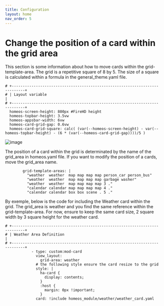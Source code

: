 ```yaml
---
title: Configuration
layout: home
nav_order: 5
---
```




# Change the position of a card within the grid area

This section is some information about how to move cards within the grid-template-area. The grid is a repetitive square of 8 by 5.
The size of a square is calculated within a formula in the general_theme.yaml file.

    # +----------------------------------------------------------------------------+
    # | Layout variable                                                            |
    # +----------------------------------------------------------------------------+
      homeos-screen-height: 800px #FireHD height
      homeos-topbar-height: 3.5vw
      homeos-appsbar-width: 6vw
      homeos-card-grid-gap: 0.6vw
      homeos-card-grid-square: calc( (var(--homeos-screen-height) - var(--homeos-topbar-height) - (6 * (var(--homeos-card-grid-gap))))/5 )



![image](https://github.com/avenger11/HomeOS-doc/assets/37946892/ea34fcb7-3abd-49b8-b99e-7bfc8f390352)



The position of a card within the grid is determinated by the name of the grid_area in homeos.yaml file.
If you want to modify the position of a cards, move the grid_area name.

            grid-template-areas: |
              "weather  weather  map map map map person_car person_bus"
              "weather  weather  map map map map garbage washer"
              "weather  weather  map map map map 3 ."
              "calendar calendar map map map map 4 ."
              "calendar calendar box box scene . 5 ."

By exemple, below is the code for including the Weather card within the grid. The grid_area is weather and you find the same reference within the grid-template-area. For now, ensure to keep the same card size, 2 square width by 3 square height for the weather card.

    # +----------------------------------------------------------------------------+
    # | Weather Area Definition                                                    |
    # +----------------------------------------------------------------------------+
                - type: custom:mod-card 
                  view_layout:
                    grid-area: weather
                  # the following style ensure the card resize to the grid
                  style: |
                    ha-card {
                      display: contents;   
                    }
                    :host {
                      margin: 0px !important;
                    }
                  card: !include homeos_module/weather/weather_card.yaml  
